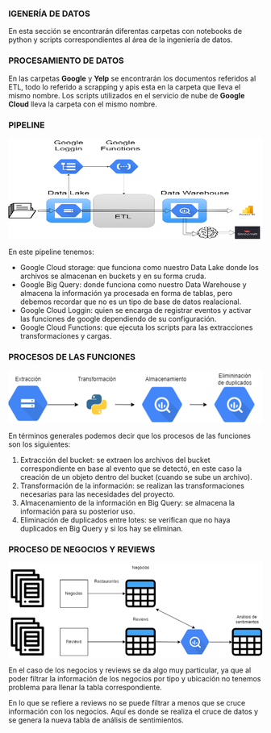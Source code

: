 ### IGENERÍA DE DATOS
En esta sección se encontrarán diferentas carpetas con notebooks de python y scripts correspondientes al área de la ingeniería de datos.

### PROCESAMIENTO DE DATOS
En las carpetas **Google** y **Yelp** se encontrarán los documentos referidos al ETL, todo lo referido a scrapping y apis esta en la carpeta que lleva el mismo nombre. Los scripts utilizados en el servicio de nube de **Google Cloud** lleva la carpeta con el mismo nombre.

### PIPELINE

<img src="/img/pipeline_mejorado.drawio.png" title="Pipeline_mejorado" alt="pipeline_mejorado" width="800" height="200"/>

En este pipeline tenemos:
- Google Cloud storage: que funciona como nuestro Data Lake donde los archivos se almacenan en buckets y en su forma cruda.
- Google Big Query: donde funciona como nuestro Data Warehouse y almacena la información ya procesada en forma de tablas, pero debemos recordar que no es un tipo de base de datos realacional.
- Google Cloud Loggin: quien se encarga de registrar eventos y activar las funciones de google dependiendo de su configuración.
- Google Cloud Functions: que ejecuta los scripts para las extracciones transformaciones y cargas.

### PROCESOS DE LAS FUNCIONES

<img src="/img/funciones.drawio.png" title="Pipeline_mejorado" alt="pipeline_mejorado" />

En términos generales podemos decir que los procesos de las funciones son los siguientes:

1) Extracción del bucket: se extraen los archivos del bucket correspondiente en base al evento que se detectó, en este caso la creación de un objeto dentro del bucket (cuando se sube un archivo).
2) Transformación de la información: se realizan las transformaciones necesarias para las necesidades del proyecto.
3) Almacenamiento de la información en Big Query: se almacena la información para su posterior uso.
4) Eliminación de duplicados entre lotes: se verifican que no haya duplicados en Big Query y si los hay se eliminan.

### PROCESO DE NEGOCIOS Y REVIEWS

<img src="/img/lotes.drawio.png" title="Lotes" alt="lotes" />

En el caso de los negocios y reviews se da algo muy particular, ya que al poder filtrar la información de los negocios por tipo y ubicación no tenemos problema para llenar la tabla correspondiente.

En lo que se refiere a reviews no se puede filtrar a menos que se cruce información con los negocios. Aquí es donde se realiza el cruce de datos y se genera la nueva tabla de análisis de sentimientos.